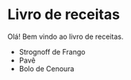 # Livro de receitas

Olá! Bem vindo ao livro de receitas.

 - Strognoff de Frango
 - Pavê
 - Bolo de Cenoura